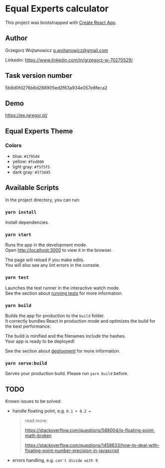 # Equal Experts calculator

This project was bootstrapped with [Create React App](https://github.com/facebook/create-react-app).

## Author

Grzegorz Wojtanowicz <g.wojtanowicz@gmail.com>

Linkedin: https://www.linkedin.com/in/grzegorz-w-70270529/

## Task version number

5b8d0fd276b6d288905ed2f63a934e057e8feca2

## Demo

https://ee.igregor.pl/

## Equal Experts Theme

### Colors

- blue: `#1795d4`
- yellow: `#fed800`
- light gray: `#f5f5f5`
- dark gray: `#373d45`

## Available Scripts

In the project directory, you can run:

### `yarn install`

Install dependencies.

### `yarn start`

Runs the app in the development mode.\
Open [http://localhost:3000](http://localhost:3000) to view it in the browser.

The page will reload if you make edits.\
You will also see any lint errors in the console.

### `yarn test`

Launches the test runner in the interactive watch mode.\
See the section about [running tests](https://facebook.github.io/create-react-app/docs/running-tests) for more information.

### `yarn build`

Builds the app for production to the `build` folder.\
It correctly bundles React in production mode and optimizes the build for the best performance.

The build is minified and the filenames include the hashes.\
Your app is ready to be deployed!

See the section about [deployment](https://facebook.github.io/create-react-app/docs/deployment) for more information.

### `yarn serve:build`

Serves your production build. Please run `yarn build` before.

## TODO

Known issues to be solved:

- handle floating point, e.g. `0.1 + 0.2 =`

  > read more:
  >
  > https://stackoverflow.com/questions/588004/is-floating-point-math-broken
  >
  > https://stackoverflow.com/questions/1458633/how-to-deal-with-floating-point-number-precision-in-javascript

- errors handling, e.g. `can't divide with 0`
